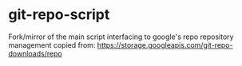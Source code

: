 # git-repo-script
Fork/mirror of the main script interfacing to google's repo repository management copied from: https://storage.googleapis.com/git-repo-downloads/repo

